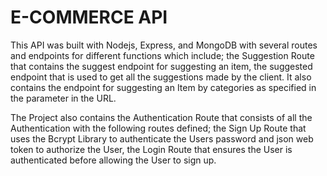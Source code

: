 # E-COMMERCE API
This API was built with Nodejs, Express, and MongoDB with several routes and endpoints for different functions which include; the Suggestion Route that contains the suggest endpoint for suggesting an item, the suggested endpoint that is used to get all the suggestions made by the client. It also contains the endpoint for suggesting an Item by categories as specified in the parameter in the URL.

The Project also contains the Authentication Route that consists of all the Authentication with the following routes defined; the Sign Up Route that uses the Bcrypt Library to authenticate the Users password and json web token to authorize the User, the Login Route that ensures the User is authenticated before allowing the User to sign up.
